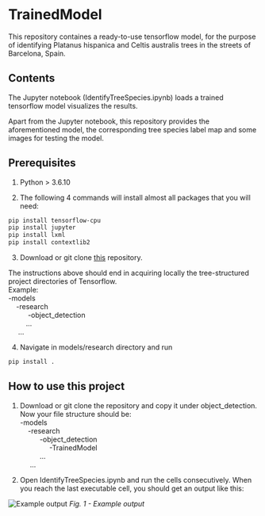 # TrainedModel
This repository containes a ready-to-use tensorflow model, for the purpose of identifying Platanus hispanica and Celtis australis trees in the streets of Barcelona, Spain.

## Contents
The Jupyter notebook (IdentifyTreeSpecies.ipynb) loads a trained tensorflow model visualizes the results.

Apart from the Jupyter notebook, this repository provides the aforementioned model, the corresponding tree species label map and some images for testing the model. 

## Prerequisites
1. Python > 3.6.10

2. The following 4 commands will install almost all packages that you will need:
```Bash
pip install tensorflow-cpu
pip install jupyter
pip install lxml
pip install contextlib2
```

3. Download or git clone [this](https://github.com/tensorflow/models) repository.

The instructions above should end in acquiring locally the tree-structured project directories of Tensorflow. \
Example: \
-models \
&nbsp;&nbsp;&nbsp;&nbsp;-research \
&nbsp;&nbsp;&nbsp;&nbsp;
&nbsp;&nbsp;&nbsp;&nbsp; -object_detection \
&nbsp;&nbsp;&nbsp;&nbsp; &nbsp;&nbsp;&nbsp;&nbsp;... \
&nbsp;&nbsp;&nbsp;&nbsp; ...

4. Navigate in models/research directory and run
```Bash
pip install .
```

## How to use this project
1. Download or git clone the repository and copy it under object_detection. Now your file structure should be: \
-models \
&nbsp;&nbsp;&nbsp;&nbsp;-research \
&nbsp;&nbsp;&nbsp;&nbsp;
&nbsp;&nbsp;&nbsp;&nbsp; -object_detection \
&nbsp;&nbsp;&nbsp;&nbsp;
&nbsp;&nbsp;&nbsp;&nbsp; &nbsp;&nbsp;&nbsp;&nbsp; -TrainedModel \
&nbsp;&nbsp;&nbsp;&nbsp; &nbsp;&nbsp;&nbsp;&nbsp; ... \
&nbsp;&nbsp;&nbsp;&nbsp; ...


2. Open IdentifyTreeSpecies.ipynb and run the cells consecutively. When you reach the last executable cell, you should get an output like this:

![Example output](example.png)
*Fig. 1 - Example output*
